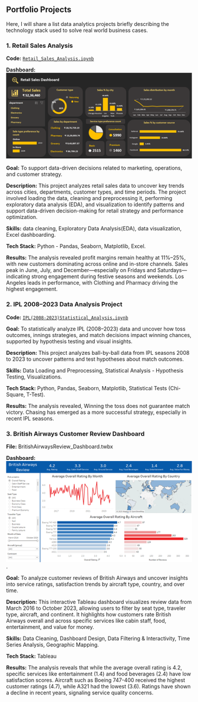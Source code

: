 ## Portfolio Projects
Here, I will share a list data analytics projects briefly describing the technology stack used to solve real world business cases.

### 1. Retail Sales Analysis
**Code:** [`Retail_Sales_Analysis.ipynb`](https://github.com/Sivadharsini298/Portfolio/blob/main/Retail_Sales_Analysis.ipynb)

**Dashboard:** ![Retail](https://github.com/Sivadharsini298/Portfolio/blob/main/Visuals/Retail%20Sales%20Dashboard.png)

**Goal:** To support data-driven decisions related to marketing, operations, and customer strategy.

**Description:** This project analyzes retail sales data to uncover key trends across cities, departments, customer types, and time periods. The project involved loading the data, cleaning and preprocessing it, performing exploratory data analysis (EDA), and visualization to identify patterns and support data-driven decision-making for retail strategy and performance optimization.

**Skills:** data cleaning, Exploratory Data Analysis(EDA), data visualization, Excel dashboarding.

**Tech Stack:** Python - Pandas, Seaborn, Matplotlib, Excel.

**Results:** The analysis revealed profit margins remain healthy at 11%–25%, with new customers dominating across online and in-store channels. Sales peak in June, July, and December—especially on Fridays and Saturdays—indicating strong engagement during festive seasons and weekends. Los Angeles leads in performance, with Clothing and Pharmacy driving the highest engagement.

### 2. IPL 2008–2023 Data Analysis Project
**Code:** [`IPL(2008-2023)Statistical_Analysis.ipynb`](https://github.com/Sivadharsini298/Portfolio/blob/main/IPL(2008-2023)Statistical_Analysis.ipynb)

**Goal:** To statistically analyze IPL (2008–2023) data and uncover how toss outcomes, innings strategies, and match decisions impact winning chances, supported by hypothesis testing and visual insights.

**Description:** This project analyzes ball-by-ball data from IPL seasons 2008 to 2023 to uncover patterns and test hypotheses about match outcomes.

**Skills:** Data Loading and Preprocessing, Statistical Analysis - Hypothesis Testing, Visualizations.

**Tech Stack:** Python, Pandas, Seaborn, Matplotlib, Statistical Tests (Chi-Square, T-Test).

**Results:** The analysis revealed, Winning the toss does not guarantee match victory. Chasing has emerged as a more successful strategy, especially in recent IPL seasons.

### 3. British Airways Customer Review Dashboard

**File:** BritishAirwaysReview_Dashboard.twbx

**Dashboard:** ![Review](https://github.com/Sivadharsini298/Portfolio/blob/main/Visuals/British%20Airways%20Review%20Analysis%20Dashboard.png).

**Goal:** To analyze customer reviews of British Airways and uncover insights into service ratings, satisfaction trends by aircraft type, country, and over time.

**Description:** This interactive Tableau dashboard visualizes review data from March 2016 to October 2023, allowing users to filter by seat type, traveler type, aircraft, and continent. It highlights how customers rate British Airways overall and across specific services like cabin staff, food, entertainment, and value for money.

**Skills:** Data Cleaning, Dashboard Design, Data Filtering & Interactivity, Time Series Analysis, Geographic Mapping.

**Tech Stack:** Tableau

**Results:** The analysis reveals that while the average overall rating is 4.2, specific services like entertainment (1.4) and food beverages (2.4) have low satisfaction scores. Aircraft such as Boeing 747-400 received the highest customer ratings (4.7), while A321 had the lowest (3.6). Ratings have shown a decline in recent years, signaling service quality concerns.
